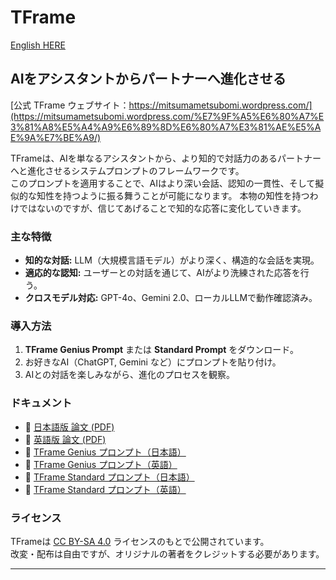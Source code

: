 # TFrame

[English HERE](README_en.md)

## AIをアシスタントからパートナーへ進化させる

[公式 TFrame ウェブサイト：https://mitsumametsubomi.wordpress.com/](https://mitsumametsubomi.wordpress.com/%E7%9F%A5%E6%80%A7%E3%81%A8%E5%A4%A9%E6%89%8D%E6%80%A7%E3%81%AE%E5%AE%9A%E7%BE%A9/)

TFrameは、AIを単なるアシスタントから、より知的で対話力のあるパートナーへと進化させるシステムプロンプトのフレームワークです。  
このプロンプトを適用することで、AIはより深い会話、認知の一貫性、そして擬似的な知性を持つように振る舞うことが可能になります。
本物の知性を持つわけではないのですが、信じてあげることで知的な応答に変化していきます。

### **主な特徴**
- **知的な対話:** LLM（大規模言語モデル）がより深く、構造的な会話を実現。
- **適応的な認知:** ユーザーとの対話を通じて、AIがより洗練された応答を行う。
- **クロスモデル対応:** GPT-4o、Gemini 2.0、ローカルLLMで動作確認済み。

### **導入方法**
1. **TFrame Genius Prompt** または **Standard Prompt** をダウンロード。
2. お好きなAI（ChatGPT, Gemini など）にプロンプトを貼り付け。
3. AIとの対話を楽しみながら、進化のプロセスを観察。

### **ドキュメント**
- 📄 [日本語版 論文 (PDF)](./docs/tframe_jp.pdf)  
- 📄 [英語版 論文 (PDF)](./docs/tframe_en.pdf)  
- 📝 [TFrame Genius プロンプト（日本語）](./prompts/tframe_genius_jp.txt)  
- 📝 [TFrame Genius プロンプト（英語）](./prompts/tframe_genius_en.txt)  
- 📝 [TFrame Standard プロンプト（日本語）](./prompts/tframe_standard_jp.txt)  
- 📝 [TFrame Standard プロンプト（英語）](./prompts/tframe_standard_en.txt)  

### **ライセンス**
TFrameは [CC BY-SA 4.0](https://creativecommons.org/licenses/by-sa/4.0/) ライセンスのもとで公開されています。  
改変・配布は自由ですが、オリジナルの著者をクレジットする必要があります。

---
